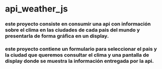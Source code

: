 # api_weather_js
### este proyecto consiste en consumir una api con información sobre el clima en las ciudades de cada pais del mundo y presentarla de forma gráfica en un display.
### este proyecto contiene un formulario para seleccionar el pais y la ciudad que queremos consultar el clima y una pantalla de display donde se muestra la información entregada por la api. 
